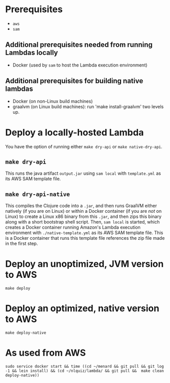 # Prerequisites

- `aws`
- `sam`

## Additional prerequisites needed from running Lambdas locally

- Docker (used by `sam` to host the Lambda execution environment)

## Additional prerequisites for building native lambdas

- Docker (on non-Linux build machines)
- graalvm (on Linux build machines): run 'make install-graalvm' two levels up.

# Deploy a locally-hosted Lambda

You have the option of running either `make dry-api` or `make native-dry-api`.

## `make dry-api`

This runs the java artifact `output.jar` using `sam local` with `template.yml` as its
AWS SAM template file.

## `make dry-api-native`

This compiles the Clojure code into a `.jar`, and then runs GraalVM
either natively (if you are on Linux) or within a Docker container
(if you are *not* on Linux) to create a Linux x86 binary from this
`.jar`, and then zips this binary along with a short bootstrap shell
script. Then, `sam local` is started, which creates a Docker container
running Amazon's Lambda execution environment with
`./native-template.yml` as its AWS SAM template file. This is a
Docker container that runs this template file references the zip file
made in the first step.

# Deploy an unoptimized, JVM version to AWS

```
make deploy
```

# Deploy an optimized, native version to AWS

```
make deploy-native
```

# As used from AWS

```
sudo service docker start && time ((cd ~/menard && git pull && git log -1 && lein install) && (cd ~/nlquiz/lambda/ && git pull &&  make clean deploy-native))
```
